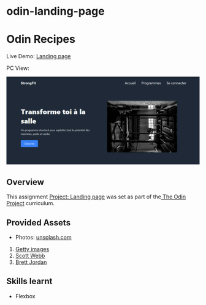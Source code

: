 # odin-landing-page

# Odin Recipes 
Live Demo: <a href="https://Dee04Jeen.github.io/odin-landing-page/" target="blank_">Landing page</a>

PC View:

<img width="985" src="images/apercu.png">

## Overview

This assignment <a href="https://www.theodinproject.com/lessons/foundations-landing-page" target="blank_">Project: Landing page</a> was set as part of the<a href="https://www.theodinproject.com/"> The Odin Project</a> curriculum. 

## Provided Assets

- Photos: <a href="https://unsplash.com/fr">unsplash.com</a>
1. <a href="https://unsplash.com/fr/@gettyimages"> Getty images</a>
2. <a href= "https://unsplash.com/fr/@scottwebb"> Scott Webb </a>
3. <a href="https://unsplash.com/fr/@brett_jordan"> Brett Jordan </a>


## Skills learnt 
- Flexbox 

